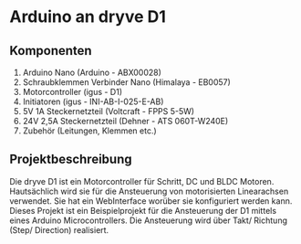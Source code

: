 # Arduino an dryve D1

## Komponenten

1. Arduino Nano (Arduino - ABX00028)
2. Schraubklemmen Verbinder Nano (Himalaya - EB0057)
3. Motorcontroller (igus - D1)
4. Initiatoren (igus - INI-AB-I-025-E-AB)
6. 5V 1A Steckernetzteil (Voltcraft - FPPS 5-5W)
7. 24V 2,5A Steckernetzteil (Dehner - ATS 060T-W240E)
8. Zubehör (Leitungen, Klemmen etc.)

## Projektbeschreibung

Die dryve D1 ist ein Motorcontroller für Schritt, DC und BLDC Motoren. Hautsächlich wird sie für die Ansteuerung von motorisierten Linearachsen verwendet. Sie hat ein WebInterface worüber sie konfiguriert werden kann. Dieses Projekt ist ein Beispielprojekt für die Ansteuerung der D1 mittels eines Arduino Microcontrollers. Die Ansteuerung wird über Takt/ Richtung (Step/ Direction) realisiert.
